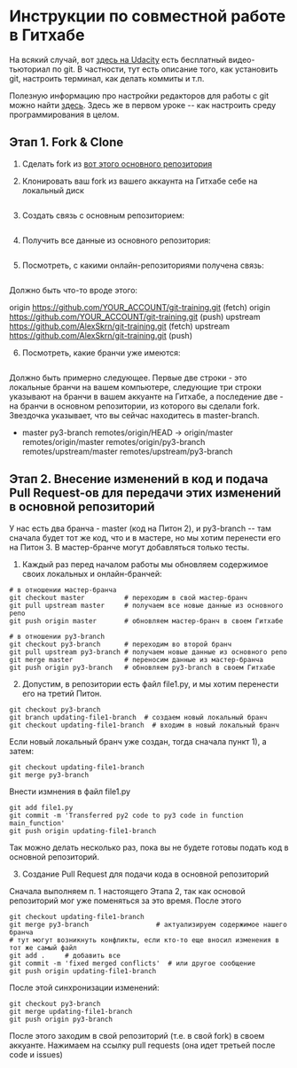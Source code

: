 # Инструкции по совместной работе в Гитхабе

На всякий случай, вот [здесь на Udacity](https://www.udacity.com/course/version-control-with-git--ud123) есть бесплатный видео-тьюториал по git. В частности, тут есть описание того, как установить git, настроить терминал, как делать коммиты и т.п.

Полезную информацию про настройки редакторов для работы с git можно найти [здесь](https://uwpce-pythoncert.github.io/PythonCertDevel/modules/Git.html). Здесь же в первом уроке -- как настроить среду программирования в целом.

## Этап 1. Fork & Clone

1) Сделать fork из [вот этого основного репозитория](https://github.com/AlexSkrn/git-training.git)

2) Клонировать ваш fork из вашего аккаунта на Гитхабе себе на локальный диск

```git clone https://github.com/YOUR_ACCOUNT/git-training.git
```

3) Создать связь с основным репозиторием:

```git remote add upstream https://github.com/AlexSkrn/git-training.git
```

4) Получить все данные из основного репозитория:

```git fetch --all
```

5) Посмотреть, с какими онлайн-репозиториями получена связь:

```git remote -v
```

Должно быть что-то вроде этого:

origin	https://github.com/YOUR_ACCOUNT/git-training.git (fetch)
origin	https://github.com/YOUR_ACCOUNT/git-training.git (push)
upstream	https://github.com/AlexSkrn/git-training.git (fetch)
upstream	https://github.com/AlexSkrn/git-training.git (push)

6) Посмотреть, какие бранчи уже имеются:

```git branch -a
```

Должно быть примерно следующее. Первые две строки - это локальные бранчи
на вашем компьютере, следующие три строки указывают на бранчи в вашем
аккуанте на Гитхабе, а последение две - на бранчи в основном репозитории,
из которого вы сделали fork. Звездочка указывает, что вы сейчас находитесь
в master-branch.

* master
  py3-branch
  remotes/origin/HEAD -> origin/master
  remotes/origin/master
  remotes/origin/py3-branch
  remotes/upstream/master
  remotes/upstream/py3-branch

## Этап 2. Внесение изменений в код и подача Pull Request-ов для передачи этих изменений в основной репозиторий

У нас есть два бранча - master (код на Питон 2), и py3-branch -- там сначала
будет тот же код, что и в мастере, но мы хотим перенести его на Питон 3. В мастер-бранче могут добавляться только тесты.

1) Каждый раз перед началом работы мы обновляем содержимое своих локальных и онлайн-бранчей:

```
# в отношении мастер-бранча
git checkout master          # переходим в свой мастер-бранч
git pull upstream master     # получаем все новые данные из основного репо
git push origin master       # обновляем мастер-бранч в своем Гитхабе

# в отношении py3-branch
git checkout py3-branch      # переходим во второй бранч
git pull upstream py3-branch # получаем новые данные из основного репо
git merge master             # переносим данные из мастер-бранча
git push origin py3-branch   # обновляем py3-branch в своем Гитхабе
```

2) Допустим, в репозитории есть файл file1.py, и мы хотим перенести его на третий Питон.

```
git checkout py3-branch
git branch updating-file1-branch  # создаем новый локальный бранч
git checkout updating-file1-branch  # входим в новый локальный бранч
```

Если новый локальный бранч уже создан, тогда сначала пункт 1), а затем:

```
git checkout updating-file1-branch
git merge py3-branch
```

Внести измнения в файл file1.py

```
git add file1.py
git commit -m 'Transferred py2 code to py3 code in function main_function'
git push origin updating-file1-branch
```

Так можно делать несколько раз, пока вы не будете готовы подать код в основной репозиторий.

3) Создание Pull Request для подачи кода в основной репозиторий

Сначала выполняем п. 1 настоящего Этапа 2, так как основой репозиторий мог уже поменяться за это время. После этого

```
git checkout updating-file1-branch
git merge py3-branch                 # актуализируем содержимое нашего бранча
# тут могут возникнуть конфликты, если кто-то еще вносил изменения в тот же самый файл
git add .     # добавить все
git commit -m 'fixed merged conflicts'  # или другое сообщение
git push origin updating-file1-branch
```
После этой синхронизации изменений:

```
git checkout py3-branch
git merge updating-file1-branch
git push origin py3-branch
```
После этого заходим в свой репозиторий (т.е. в свой fork) в своем аккуанте. Нажимаем на ссылку pull requests (она идет третьей после code и issues)
